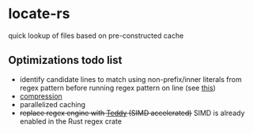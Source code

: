 # locate-rs
quick lookup of files based on pre-constructed cache


## Optimizations todo list

- identify candidate lines to match using non-prefix/inner literals from regex pattern before running regex pattern on line (see [this](https://blog.burntsushi.net/ripgrep/))
- [compression](https://dl.acm.org/doi/pdf/10.1145/348751.348754)
- parallelized caching
- ~~replace regex engine with [Teddy](https://github.com/jneem/teddy) (SIMD accelerated)~~ SIMD is already enabled in the Rust regex crate
